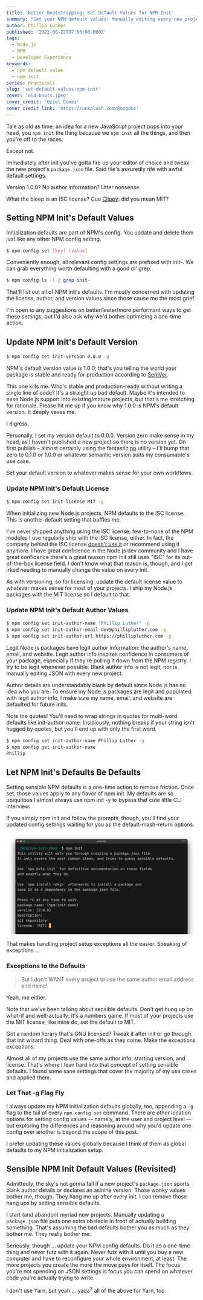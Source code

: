 ```yaml
---
title: 'Better Bootstrapping: Set Default Values for NPM Init'
summary: "Set your NPM default values! Manually editing every new project's `package.json` is a small thing that annoys greatly."
author: Phillip Luther
published: '2022-06-22T07:00:00.000Z'
tags:
  - Node.js
  - NPM
  - Developer Experience
keywords:
  - npm default value
  - npm init
series: Practicals
slug: 'set-default-values-npm-init'
cover: 'old-boots.jpeg'
cover_credit: 'Oziel Gomez'
cover_credit_link: 'https://unsplash.com/@ozgomz'
---
```


Tale as old as time: an idea for a new JavaScript project pops into your head, you `npm init` the thing because we `npm init` all the things, and then you're off to the races.

Except not.

Immediately after init you've gotta fire up your editor of choice and tweak the new project's `package.json` file. Said file's assuredly rife with awful default settings.

Version 1.0.0? No author information? Utter nonsense.

What the bleep is an ISC license? Cue [Clippy](https://en.wikipedia.org/wiki/Office_Assistant): did you mean MIT?

## Setting NPM Init's Default Values

Initialization defaults are part of NPM's config. You update and delete them just like any other NPM config setting.

```bash
$ npm config set [key] [value]
```

Conveniently enough, all relevant config settings are prefixed with init-. We can grab everything worth defaulting with a good ol' grep.

```bash
$ npm config ls -l | grep init-
```

That'll list out all of NPM init's defaults. I'm mostly concerned with updating the license, author, and version values since those cause me the most grief.

I'm open to any suggestions on better/leeter/more performant ways to get these settings, but I'd also ask why we'd bother optimizing a one-time action.

## Update NPM Init's Default Version

```bash
$ npm config set init-version 0.0.0 -g
```

NPM's default version value is 1.0.0; that's you telling the world your package is stable and ready for production according to [SemVer](https://semver.org/).

This one kills me. Who's stable and production-ready without writing a single line of code? It's a straight up bad default. Maybe it's intended to ease Node.js support into existing/mature projects, but that's me stretching for rationale. Please hit me up if you know why 1.0.0 is NPM's default version. It deeply vexes me.

I digress.

Personally, I set my version default to 0.0.0. Version zero make sense in my head, as I haven't published a new project so there is no version yet. On first publish – almost certainly using the fantastic [np](https://github.com/sindresorhus/np#np-) utility – I'll bump that zero to 0.1.0 or 1.0.0 or whatever semantic version suits my consumable's use case.

Set your default version to whatever makes sense for your own workflows.

### Update NPM Init's Default License

```bash
$ npm config set init-license MIT -g
```

When initializing new Node.js projects, NPM defaults to the ISC license. This is another default setting that baffles me.

I've never shipped anything using the ISC license; few-to-none of the NPM modules I use regularly ship with the ISC license, either. In fact, the company behind the ISC license [doesn't use it](https://en.wikipedia.org/wiki/ISC_license#Reception) or recommend using it anymore. I have great confidence in the Node.js dev community and I have great confidence there's a great reason npm init still uses "ISC" for its out-of-the-box license field. I don't know what that reason is, though, and I get irked needing to manually change the value on every init.

As with versioning, so for licensing: update the default license value to whatever makes sense for most of your projects. I ship my Node.js packages with the MIT license so I default to that.

### Update NPM Init's Default Author Values

```bash
$ npm config set init-author-name "Phillip Luther" -g
$ npm config set init-author-email dev@phillipluther.com -g
$ npm config set init-author-url https://phillipluther.com -g
```

Legit Node.js packages have legit author information: the author's name, email, and website. Legit author info inspires confidence in consumers of your package, especially if they're pulling it down from the NPM registry. I try to be legit whenever possible. Blank author info is not legit; nor is manually editing JSON with every new project.

Author details are understandably blank by default since Node.js has no idea who you are. To ensure my Node.js packages are legit and populated with legit author info, I make sure my name, email, and website are defaulted for future inits.

Note the quotes! You'll need to wrap strings in quotes for multi-word defaults like init-author-name. Insidiously, nothing breaks if your string isn't hugged by quotes, but you'll end up with only the first word.

```bash
$ npm config set init-author-name Phillip Luther -g
$ npm config get init-author-name
Phillip
```

## Let NPM Init's Defaults Be Defaults

Setting sensible NPM defaults is a one-time action to remove friction. Once set, those values apply to any flavor of npm init. My defaults are so ubiquitous I almost always use npm init -y to bypass that cute little CLI interview.

If you simply npm init and follow the prompts, though, you'll find your updated config settings waiting for you as the default-mash-return options.

![Any defaults you set apply to the npm-init interview](./npm-init-interview-default-settings.png)

That makes handling project setup exceptions all the easier. Speaking of exceptions …

### Exceptions to the Defaults

> But I don't WANT every project to use the same author email address and name!

Yeah, me either.

Note that we've been talking about sensible defaults. Don't get hung up on what-if and well-actually; it's a numbers game. If most of your projects use the MIT license, like mine do, set the default to MIT.

Got a random library that's GNU licensed? Tweak it after init or go through that init wizard thing. Deal with one-offs as they come. Make the exceptions exceptions.

Almost all of my projects use the same author info, starting version, and license. That's where I lean hard into that concept of setting sensible defaults. I found some sane settings that cover the majority of my use cases and applied them.

### Let That -g Flag Fly

I always update my NPM initialization defaults globally, too, appending a `-g` flag to the tail of every `npm config set` command. There are other location options for setting config values -- namely, at the user and project level -- but exploring the differences and reasoning around why you'd update one config over another is beyond the scope of this post.

I prefer updating these values globally because I think of them as global defaults to my NPM initialization setup.

## Sensible NPM Init Default Values (Revisited)

Admittedly, the sky's not gonna fall if a new project's `package.json` sports blank author details or declares an asinine version. Those wonky values bother me, though. They hang me up after every init. I can remove those hang ups by setting sensible defaults.

I start (and abandon) myriad new projects. Manually updating a `package.json` file puts one extra obstacle in front of actually building something. That's assuming the bad defaults bother you as much as they bother me. They really bother me.

Seriously, though … update your NPM config defaults. Do it as a one-time thing and never futz with it again. Never futz with it until you buy a new computer and have to reconfigure your whole environment, at least. The more projects you create the more the move pays for itself. The focus you're not spending on JSON settings is focus you can spend on whatever code you're actually trying to write.

I don't use Yarn, but yeah … yada<sup>3</sup> all of the above for Yarn, too.
